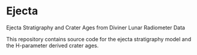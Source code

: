# Ejecta
Ejecta Stratigraphy and Crater Ages from Diviner Lunar Radiometer Data

This repository contains source code for the ejecta stratigraphy model and the H-parameter derived crater ages. 
